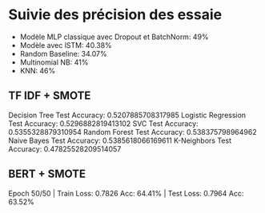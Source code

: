 # Suivie des précision des essaie
- Modèle MLP classique avec Dropout et BatchNorm: 49%
- Modèle avec lSTM: 40.38%
- Random Baseline: 34.07%
- Multinomial NB: 41%
- KNN: 46%

## TF IDF + SMOTE
Decision Tree Test Accuracy: 0.5207885708317985
Logistic Regression Test Accuracy: 0.5296882819413102
SVC Test Accuracy: 0.5355328879310954
Random Forest Test Accuracy: 0.538375798964962
Naive Bayes Test Accuracy: 0.5385618066169611
K-Neighbors Test Accuracy: 0.47825528209514057

## BERT + SMOTE
Epoch 50/50 | Train Loss: 0.7826 Acc: 64.41% | Test Loss: 0.7964 Acc: 63.52%
